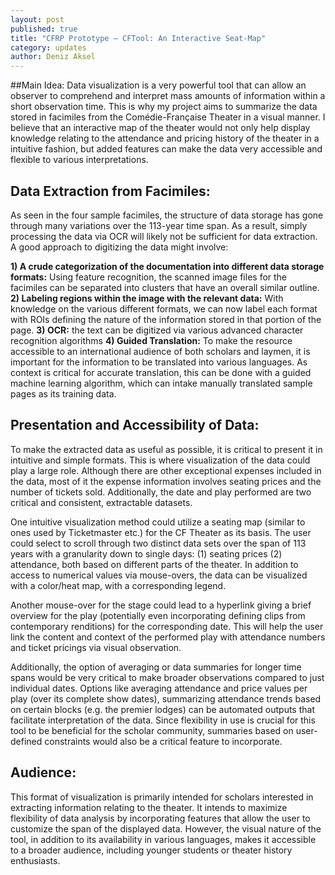 ```yaml
---
layout: post
published: true
title: "CFRP Prototype – CFTool: An Interactive Seat-Map"
category: updates
author: Deniz Aksel
---
```



##Main Idea:
Data visualization is a very powerful tool that can allow an observer to comprehend and interpret mass amounts of information within a short observation time. This is why my project aims to summarize the data stored in facimiles from the Comédie-Française Theater in a visual manner.  I believe that an interactive map of the theater would not only help display knowledge relating to the attendance and pricing history of the theater in a intuitive fashion, but added features can make the data very accessible and flexible to various interpretations.

## Data Extraction from Facimiles:
As seen in the four sample facimiles, the structure of data storage has gone through many variations over the 113-year time span. As a result, simply processing the data via OCR will likely not be sufficient for data extraction. A good approach to digitizing the data might involve:

**1)	A crude categorization of the documentation into different data storage formats:** Using feature recognition, the scanned image files for the facimiles can be separated into clusters that have an overall similar outline. 
**2)	Labeling regions within the image with the relevant data:** With knowledge on the various different formats, we can now label each format with ROIs defining the nature of the information stored in that portion of the page.
**3)	OCR:** the text can be digitized via various advanced character recognition algorithms
**4)	Guided Translation:** To make the resource accessible to an international audience of both scholars and laymen, it is important for the information to be translated into various languages. As context is critical for accurate translation, this can be done with a guided machine learning algorithm, which can intake manually translated sample pages as its training data.

## Presentation and Accessibility of Data:
To make the extracted data as useful as possible, it is critical to present it in intuitive and simple formats. This is where visualization of the data could play a large role. Although there are other exceptional expenses included in the data, most of it the expense information involves seating prices and the number of tickets sold. Additionally, the date and play performed are two critical and consistent, extractable datasets.

One intuitive visualization method could utilize a seating map (similar to ones used by Ticketmaster etc.) for the CF Theater as its basis. The user could select to scroll through two distinct data sets over the span of 113 years with a granularity down to single days: (1) seating prices (2) attendance, both based on different parts of the theater. In addition to access to numerical values via mouse-overs, the data can be visualized with a color/heat map, with a corresponding legend.

Another mouse-over for the stage could lead to a hyperlink giving a brief overview for the play (potentially even incorporating defining clips from contemporary renditions) for the corresponding date. This will help the user link the content and context of the performed play with attendance numbers and ticket pricings via visual observation.

Additionally, the option of averaging or data summaries for longer time spans would be very critical to make broader observations compared to just individual dates. Options like averaging attendance and price values per play (over its complete show dates), summarizing attendance trends based on certain blocks (e.g. the premier lodges) can be automated outputs that facilitate interpretation of the data. Since flexibility in use is crucial for this tool to be beneficial for the scholar community, summaries based on user-defined constraints would also be a critical feature to incorporate.

## Audience:
This format of visualization is primarily intended for scholars interested in extracting information relating to the theater. It intends to maximize flexibility of data analysis by incorporating features that allow the user to customize the span of the displayed data. However, the visual nature of the tool, in addition to its availability in various languages, makes it accessible to a broader audience, including younger students or theater history enthusiasts.


